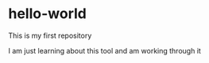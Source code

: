 # hello-world
This is my first repository

I am just learning about this tool and am working through it
